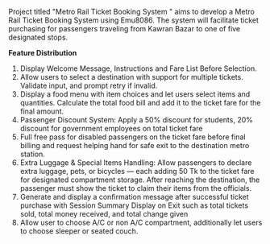 Project titled "Metro Rail Ticket Booking System " aims to develop a Metro Rail Ticket Booking System using Emu8086. The system will facilitate ticket purchasing for passengers traveling from Kawran Bazar to one of five designated stops.

**Feature Distribution**

1. Display Welcome Message, Instructions and Fare List Before Selection.
2. Allow users to select a destination with support for multiple tickets. Validate input, and prompt retry if invalid. 
3. Display a food menu with item choices and let users select items and quantities. Calculate the total food bill and add it to the ticket fare for the final amount.  
4. Passenger Discount System: Apply a 50% discount for students, 20% discount for government employees on total ticket fare 
5. Full free pass for disabled passengers on the ticket fare before final billing and request helping hand for safe exit to the destination metro station. 
6. Extra Luggage & Special Items Handling: Allow passengers to declare extra luggage, pets, or bicycles — each adding 50 Tk to the ticket fare for designated compartment storage. After reaching the destination, the passenger must show the ticket to claim their items from the officials. 
7. Generate and display a confirmation message after successful ticket purchase with Session Summary Display on Exit such as total tickets sold, total money received, and total change given 
8. Allow user to choose A/C or non A/C compartment, additionally let users to choose sleeper or seated couch.

